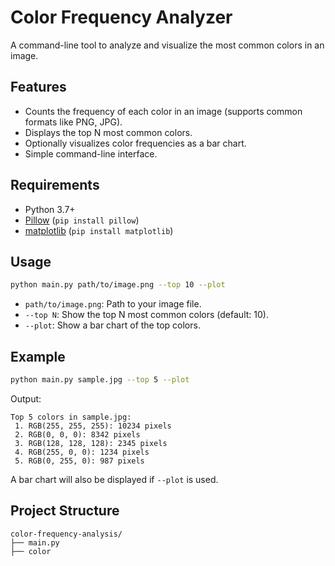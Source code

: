 # Color Frequency Analyzer

A command-line tool to analyze and visualize the most common colors in an image.

## Features

- Counts the frequency of each color in an image (supports common formats like PNG, JPG).
- Displays the top N most common colors.
- Optionally visualizes color frequencies as a bar chart.
- Simple command-line interface.

## Requirements

- Python 3.7+
- [Pillow](https://python-pillow.org/) (`pip install pillow`)
- [matplotlib](https://matplotlib.org/) (`pip install matplotlib`)

## Usage

```bash
python main.py path/to/image.png --top 10 --plot
```

- `path/to/image.png`: Path to your image file.
- `--top N`: Show the top N most common colors (default: 10).
- `--plot`: Show a bar chart of the top colors.

## Example

```bash
python main.py sample.jpg --top 5 --plot
```

Output:
```
Top 5 colors in sample.jpg:
 1. RGB(255, 255, 255): 10234 pixels
 2. RGB(0, 0, 0): 8342 pixels
 3. RGB(128, 128, 128): 2345 pixels
 4. RGB(255, 0, 0): 1234 pixels
 5. RGB(0, 255, 0): 987 pixels
```
A bar chart will also be displayed if `--plot` is used.

## Project Structure

```
color-frequency-analysis/
├── main.py
├── color